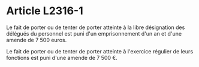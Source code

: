 # Article L2316-1

Le fait de porter ou de tenter de porter atteinte à la libre désignation des délégués du personnel est puni d'un emprisonnement d'un an et d'une amende de 7 500 euros.

Le fait de porter ou de tenter de porter atteinte à l'exercice régulier de leurs fonctions est puni d'une amende de 7 500 €.